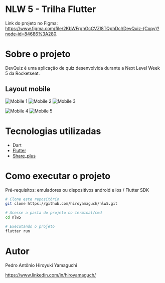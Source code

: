 # NLW 5 - Trilha Flutter
Link do projeto no Figma: https://www.figma.com/file/2KbWFrghGcCVZI8TQphDcl/DevQuiz-(Copy)?node-id=84686%3A280.

# Sobre o projeto
DevQuiz é uma aplicação de quiz desenvolvida durante a Next Level Week 5 da Rocketseat.

## Layout mobile
![Mobile 1](https://github.com/hiroyamaguch/assets/blob/53ff7cab9ebf7bd5fbe0f404f3522321a8d5c139/nlw5/snapshot.jpg) ![Mobile 2](https://github.com/hiroyamaguch/assets/blob/53ff7cab9ebf7bd5fbe0f404f3522321a8d5c139/nlw5/homePage.jpg) ![Mobile 3](https://github.com/hiroyamaguch/assets/blob/53ff7cab9ebf7bd5fbe0f404f3522321a8d5c139/nlw5/quiz2.jpg)

![Mobile 4](https://github.com/hiroyamaguch/assets/blob/53ff7cab9ebf7bd5fbe0f404f3522321a8d5c139/nlw5/result_page.jpg) ![Mobile 5](https://github.com/hiroyamaguch/assets/blob/53ff7cab9ebf7bd5fbe0f404f3522321a8d5c139/nlw5/shareResults.jpg)

# Tecnologias utilizadas
- Dart
- [Flutter](https://flutter.dev/)
- [Share_plus](https://pub.dev/packages/share_plus)

# Como executar o projeto
Pré-requisitos: emuladores ou dispositivos android e ios / Flutter SDK

```bash
# Clone este repositório
git clone https://github.com/hiroyamaguch/nlw5.git

# Acesse a pasta do projeto no terminal/cmd
cd nlw5

# Executando o projeto
flutter run
```

# Autor
Pedro Antônio Hiroyuki Yamaguchi

https://www.linkedin.com/in/hiroyamaguch/
